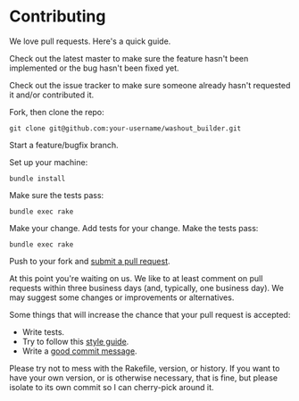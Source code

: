 # Contributing

We love pull requests. Here's a quick guide.

Check out the latest master to make sure the feature hasn't been implemented or the bug hasn't been fixed yet.

Check out the issue tracker to make sure someone already hasn't requested it and/or contributed it.

Fork, then clone the repo:

    git clone git@github.com:your-username/washout_builder.git

Start a feature/bugfix branch.

Set up your machine:

    bundle install

Make sure the tests pass:

    bundle exec rake

Make your change. Add tests for your change. Make the tests pass:

    bundle exec rake

Push to your fork and [submit a pull request][pr].

[pr]: https://github.com/bogdanRada/washout_builder/compare

At this point you're waiting on us. We like to at least comment on pull requests
within three business days (and, typically, one business day). We may suggest
some changes or improvements or alternatives.

Some things that will increase the chance that your pull request is accepted:

* Write tests.
* Try to follow this [style guide][style].
* Write a [good commit message][commit].

[style]: https://github.com/thoughtbot/guides/tree/master/style
[commit]: http://tbaggery.com/2008/04/19/a-note-about-git-commit-messages.html

Please try not to mess with the Rakefile, version, or history. If you want to have your own version, or is otherwise necessary, that is fine, but please isolate to its own commit so I can cherry-pick around it.
